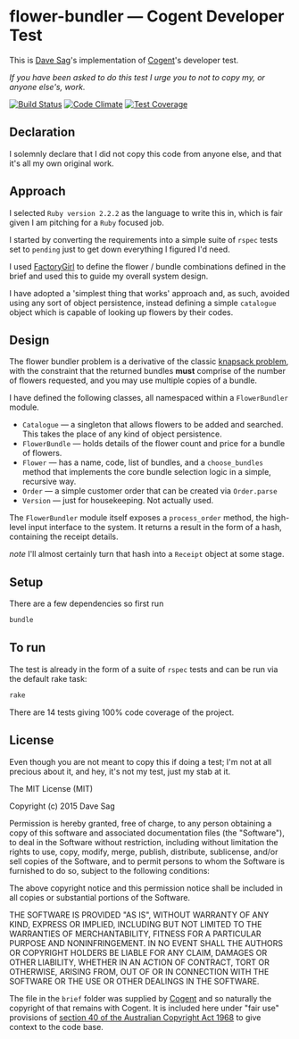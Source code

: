 # flower-bundler — Cogent Developer Test

This is [Dave Sag](http://cv.davesag.com)'s implementation of [Cogent](http://www.cogent.co)'s developer test.

*If you have been asked to do this test I urge you to not to copy my, or anyone else's, work.*

[![Build Status](https://travis-ci.org/davesag/flower-shop-test.svg?branch=add_code_climate_and_travis_hooks)](https://travis-ci.org/davesag/flower-shop-test) [![Code Climate](https://codeclimate.com/github/davesag/flower-shop-test/badges/gpa.svg)](https://codeclimate.com/github/davesag/flower-shop-test) [![Test Coverage](https://codeclimate.com/github/davesag/flower-shop-test/badges/coverage.svg)](https://codeclimate.com/github/davesag/flower-shop-test/coverage)

## Declaration

I solemnly declare that I did not copy this code from anyone else, and that it's all my own original  work.

## Approach

I selected `Ruby version 2.2.2` as the language to write this in, which is fair given I am pitching for a `Ruby` focused job.

I started by converting the requirements into a simple suite of `rspec` tests set to `pending` just to get down everything I figured I'd need.

I used [FactoryGirl](https://github.com/thoughtbot/factory_girl) to define the flower / bundle combinations defined in the brief and used this to guide my overall system design.

I have adopted a 'simplest thing that works' approach and, as such, avoided using any sort of object persistence, instead defining a simple `catalogue` object which is capable of looking up flowers by their codes.

## Design

The flower bundler problem is a derivative of the classic [knapsack problem](http://en.wikipedia.org/wiki/Knapsack_problem), with the constraint that the returned bundles **must** comprise of the number of flowers requested, and you may use multiple copies of a bundle.

I have defined the following classes, all namespaced within a `FlowerBundler` module.

* `Catalogue` — a singleton that allows flowers to be added and searched.  This takes the place of any kind of object persistence.
* `FlowerBundle` — holds details of the flower count and price for a bundle of flowers.
* `Flower` — has a name, code, list of bundles, and a `choose_bundles` method that implements the core bundle selection logic in a simple, recursive way.
* `Order` — a simple customer order that can be created via `Order.parse`
* `Version` — just for housekeeping. Not actually used.

The `FlowerBundler` module itself exposes a `process_order` method, the high-level input interface to the system. It returns a result in the form of a hash, containing the receipt details.

_note_ I'll almost certainly turn that hash into a `Receipt` object at some stage.

## Setup

There are a few dependencies so first run

```sh
bundle
```

## To run

The test is already in the form of a suite of `rspec` tests and can be run via the default rake task:

```sh
rake
```

There are 14 tests giving 100% code coverage of the project.

## License

Even though you are not meant to copy this if doing a test; I'm not at all precious about it, and hey, it's not my test, just my stab at it.

The MIT License (MIT)

Copyright (c) 2015 Dave Sag

Permission is hereby granted, free of charge, to any person obtaining a copy
of this software and associated documentation files (the "Software"), to deal
in the Software without restriction, including without limitation the rights
to use, copy, modify, merge, publish, distribute, sublicense, and/or sell
copies of the Software, and to permit persons to whom the Software is
furnished to do so, subject to the following conditions:

The above copyright notice and this permission notice shall be included in all
copies or substantial portions of the Software.

THE SOFTWARE IS PROVIDED "AS IS", WITHOUT WARRANTY OF ANY KIND, EXPRESS OR
IMPLIED, INCLUDING BUT NOT LIMITED TO THE WARRANTIES OF MERCHANTABILITY,
FITNESS FOR A PARTICULAR PURPOSE AND NONINFRINGEMENT. IN NO EVENT SHALL THE
AUTHORS OR COPYRIGHT HOLDERS BE LIABLE FOR ANY CLAIM, DAMAGES OR OTHER
LIABILITY, WHETHER IN AN ACTION OF CONTRACT, TORT OR OTHERWISE, ARISING FROM,
OUT OF OR IN CONNECTION WITH THE SOFTWARE OR THE USE OR OTHER DEALINGS IN THE
SOFTWARE.

The file in the `brief` folder was supplied by [Cogent](http://www.cogent.co) and so naturally the copyright of that remains with Cogent. It is included here under "fair use" provisions of [section 40 of the Australian Copyright Act 1968](http://www.austlii.edu.au/au/legis/cth/consol_act/ca1968133/s40.html) to give context to the code base.

